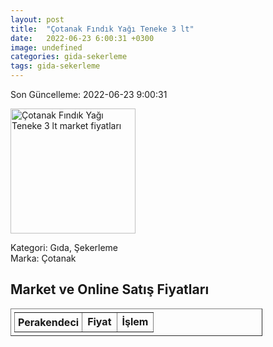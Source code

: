 ```yaml
---
layout: post
title:  "Çotanak Fındık Yağı Teneke 3 lt"
date:   2022-06-23 6:00:31 +0300
image: undefined
categories: gida-sekerleme
tags: gida-sekerleme
---
```


Son Güncelleme: 2022-06-23 9:00:31

<img src="undefined" width="200" alt="Çotanak Fındık Yağı Teneke 3 lt market fiyatları" />

Kategori: Gıda, Şekerleme
<br />
Marka: Çotanak

<h2>Market ve Online Satış Fiyatları</h2>

<table border="1" style="padding: 5px;width:80%;">
  <tr>
    <td style="padding: 5px;"><strong>Perakendeci</strong></td>
    <td><strong>Fiyat</strong></td>
    <td><strong>İşlem</strong></td>
  </tr>
  
</table>
